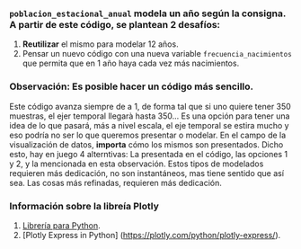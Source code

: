 ### `poblacion_estacional_anual` modela un año según la consigna. A partir de este código, se plantean 2 desafíos:

1. **Reutilizar** el mismo para modelar 12 años.
2. Pensar un nuevo código con una nueva variable `frecuencia_nacimientos` que permita que en 1 año haya cada vez más nacimientos.

### Observación: Es posible hacer un código más sencillo.

Este código avanza siempre de a 1, de forma tal que si uno quiere tener 350 muestras, el ejer temporal llegarà hasta 350... Es una opción para tener una idea de lo que pasará, más a nivel escala, el eje temporal se estira mucho y eso podría no ser lo que queremos presentar o modelar. En el campo de la visualización de datos, **importa** cómo los mismos son presentados. Dicho esto, hay en juego 4 alterntivas: La presentada en el código, las opciones 1 y 2, y la mencionada en esta observación.
Estos tipos de modelados requieren más dedicación, no son instantáneos, mas tiene sentido que así sea. Las cosas más refinadas, requieren más dedicación.

### Información sobre la libreía Plotly

1. [Librería para Python](https://plotly.com/python/).
2. [Plotly Express in Python] (https://plotly.com/python/plotly-express/). 